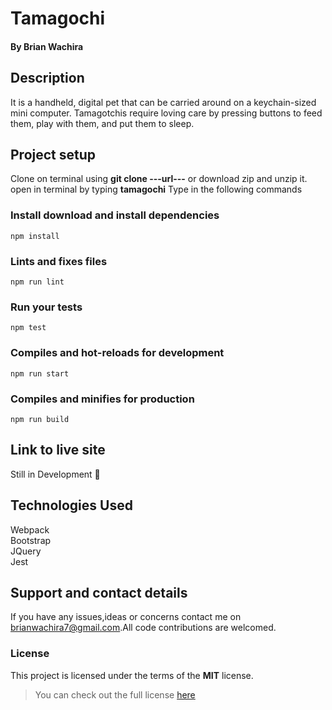 # Tamagochi 
#### By **Brian Wachira**
## Description
It is a handheld, digital pet that can be carried around on a keychain-sized mini computer. Tamagotchis require loving care by pressing buttons to feed them, play with them, and put them to sleep. 
## Project setup
Clone on terminal using **git clone ---url---** or download zip and unzip it.
open in terminal by typing **tamagochi**
Type in the following commands

### Install download and  install dependencies
```
npm install
```

### Lints and fixes files
```
npm run lint
```

### Run your tests
```
npm test
```

### Compiles and hot-reloads for development
```
npm run start
```

### Compiles and minifies for production
```
npm run build
```


## Link to live site
Still in Development :grimacing:

## Technologies Used
Webpack<br/>
Bootstrap<br/>
JQuery<br/>
Jest<br/>

## Support and contact details
If you have any issues,ideas or concerns contact me on<a href="https://mail.google.com/mail/?view=cm&fs=1&to=brianwachira7@gmail.com" target="_blank"> brianwachira7@gmail.com</a>.All code contributions are welcomed.

### License
This project is licensed under the terms of the **MIT** license.

>You can check out the full license [here](https://github.com/brianwachira/tamagochi/blob/master/LICENSE.md)  
